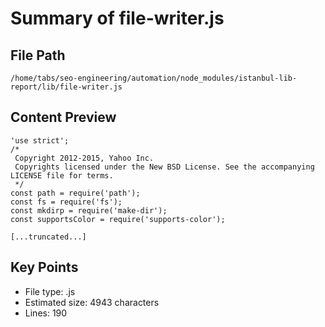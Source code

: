 # Summary of file-writer.js
  
## File Path
`/home/tabs/seo-engineering/automation/node_modules/istanbul-lib-report/lib/file-writer.js`

## Content Preview
```
'use strict';
/*
 Copyright 2012-2015, Yahoo Inc.
 Copyrights licensed under the New BSD License. See the accompanying LICENSE file for terms.
 */
const path = require('path');
const fs = require('fs');
const mkdirp = require('make-dir');
const supportsColor = require('supports-color');

[...truncated...]
```

## Key Points
- File type: .js
- Estimated size: 4943 characters
- Lines: 190
